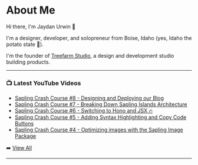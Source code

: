 # About Me

Hi there, I'm Jaydan Urwin 👋

I'm a designer, developer, and solopreneur from Boise, Idaho (yes, Idaho the potato state 🥔).

I'm the founder of [Treefarm Studio](https://treefarm.studio), a design and development studio building products.

--- 

### 📺 Latest YouTube Videos 
<!-- YOUTUBE:START -->
- [Sapling Crash Course #8 - Designing and Deploying our Blog](https://www.youtube.com/watch?v=5Em1G7by6rs)
- [Sapling Crash Course #7 - Breaking Down Sapling Islands Architecture](https://www.youtube.com/watch?v=5xbjHTZBV_c)
- [Sapling Crash Course #6 - Switching to Hono and JSX 🔥](https://www.youtube.com/watch?v=yFnrpXmP1l4)
- [Sapling Crash Course #5 - Adding Syntax Highlighting and Copy Code Buttons](https://www.youtube.com/watch?v=5QqNWiHXRUE)
- [Sapling Crash Course #4 - Optimizing images with the Sapling Image Package](https://www.youtube.com/watch?v=fUr13A_OAWM)
<!-- YOUTUBE:END --> 

➡️ [View All](https://youtube.com/@JaydanUrwin) 

---

<!--
**jaydanurwin/jaydanurwin** is a ✨ _special_ ✨ repository because its `README.md` (this file) appears on your GitHub profile.

Here are some ideas to get you started:

- 🔭 I’m currently working on ...
- 🌱 I’m currently learning ...
- 👯 I’m looking to collaborate on ...
- 🤔 I’m looking for help with ...
- 💬 Ask me about ...
- 📫 How to reach me: ...
- 😄 Pronouns: ...
- ⚡ Fun fact: ...
-->

